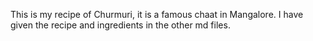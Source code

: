 This is my recipe of Churmuri, it is a famous chaat in Mangalore. I have given the recipe and ingredients in the other md files.